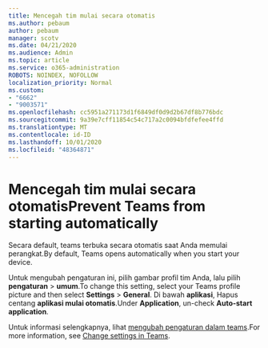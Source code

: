 ```yaml
---
title: Mencegah tim mulai secara otomatis
ms.author: pebaum
author: pebaum
manager: scotv
ms.date: 04/21/2020
ms.audience: Admin
ms.topic: article
ms.service: o365-administration
ROBOTS: NOINDEX, NOFOLLOW
localization_priority: Normal
ms.custom:
- "6662"
- "9003571"
ms.openlocfilehash: cc5951a271173d1f6849df0d9d2b67df8b776bdc
ms.sourcegitcommit: 9a39e7cff11854c54c717a2c0094bfdfefee4ffd
ms.translationtype: MT
ms.contentlocale: id-ID
ms.lasthandoff: 10/01/2020
ms.locfileid: "48364871"
---
```

# <a name="prevent-teams-from-starting-automatically"></a><span data-ttu-id="436ed-102">Mencegah tim mulai secara otomatis</span><span class="sxs-lookup"><span data-stu-id="436ed-102">Prevent Teams from starting automatically</span></span>

<span data-ttu-id="436ed-103">Secara default, teams terbuka secara otomatis saat Anda memulai perangkat.</span><span class="sxs-lookup"><span data-stu-id="436ed-103">By default, Teams opens automatically when you start your device.</span></span>

<span data-ttu-id="436ed-104">Untuk mengubah pengaturan ini, pilih gambar profil tim Anda, lalu pilih **pengaturan**  >   **umum**.</span><span class="sxs-lookup"><span data-stu-id="436ed-104">To change this setting, select your Teams profile picture and then select  **Settings** >  **General**.</span></span> <span data-ttu-id="436ed-105">Di bawah  **aplikasi**, Hapus centang  **aplikasi mulai otomatis**.</span><span class="sxs-lookup"><span data-stu-id="436ed-105">Under  **Application**, un-check  **Auto-start application**.</span></span>

<span data-ttu-id="436ed-106">Untuk informasi selengkapnya, lihat  [mengubah pengaturan dalam teams](https://support.microsoft.com/office/b506e8f1-1a96-4cf1-8c6b-b6ed4f424bc7).</span><span class="sxs-lookup"><span data-stu-id="436ed-106">For more information, see  [Change settings in Teams](https://support.microsoft.com/office/b506e8f1-1a96-4cf1-8c6b-b6ed4f424bc7).</span></span>
